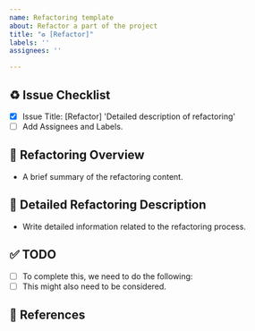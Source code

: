 ```yaml
---
name: Refactoring template
about: Refactor a part of the project
title: "♻️ [Refactor]"
labels: ''
assignees: ''

---
```


## ♻️ Issue Checklist

- [x] Issue Title: [Refactor] 'Detailed description of refactoring'
- [ ] Add Assignees and Labels.

## 📄 Refactoring Overview

- A brief summary of the refactoring content.

## 📝 Detailed Refactoring Description

- Write detailed information related to the refactoring process.

## ✅ TODO

<!-- You can also tag this issue! -->

- [ ] To complete this, we need to do the following:
- [ ] This might also need to be considered.

## 📍 References

<!-- Include any references if applicable. -->
